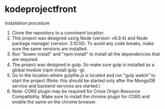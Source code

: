 # kodeprojectfront

Installation procedure

1. Clone the repository to a convinient location
2. This project was designed using Node (version: v6.9.4) and Node package manager (version: 3.10.10). To avoid any code breaks, make sure the same versions are installed. 
3. Run "bower install" and "npm install" to install all the dependencies that are required.
4. The project was designed in gulp. So make sure gulp is installed as a global module (npm install gulp -g).
5. Go to the location where gulpfile.js is located and run "gulp watch" to start the project (Note: this should be started only after the MongoDB service and backend services are started.)
6. Note: CORS plugin may be required for Cross Origin Resource Compatibility. Make sure to install the chrome plugin for CORS and enable the same on the chrome browser.